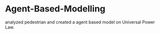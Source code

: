 # Agent-Based-Modelling
analyzed pedestrian and created a agent based model on Universal Power Law.
